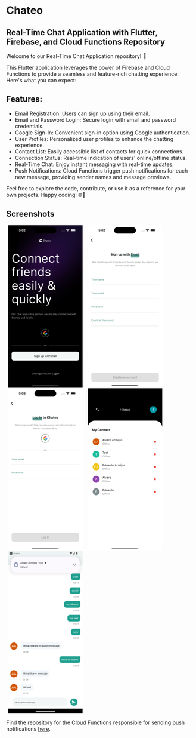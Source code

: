 # Chateo

## Real-Time Chat Application with Flutter, Firebase, and Cloud Functions Repository

Welcome to our Real-Time Chat Application repository! 🚀

This Flutter application leverages the power of Firebase and Cloud Functions to provide a seamless and feature-rich chatting experience. Here's what you can expect:

## Features:

- Email Registration: Users can sign up using their email.
- Email and Password Login: Secure login with email and password credentials.
- Google Sign-In: Convenient sign-in option using Google authentication.
- User Profiles: Personalized user profiles to enhance the chatting experience.
- Contact List: Easily accessible list of contacts for quick connections.
- Connection Status: Real-time indication of users' online/offline status.
- Real-Time Chat: Enjoy instant messaging with real-time updates.
- Push Notifications: Cloud Functions trigger push notifications for each new message, providing sender names and message previews.

Feel free to explore the code, contribute, or use it as a reference for your own projects. Happy coding! 🌐💬

## Screenshots

<p>
    <img src="./docs/1.png" width="200"/ hspace="5"> 
    <img src="./docs/2.png" width="200"/ hspace="5"> 
    <img src="./docs/3.png" width="200"/ hspace="5"> 
    <img src="./docs/4.png" width="200"/ hspace="5"> 
    <img src="./docs/5.png" width="200"/ hspace="5"> 
</p>

Find the repository for the Cloud Functions responsible for sending push notifications [here](https://github.com/alvaroarmijos/chateo-notifications).